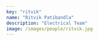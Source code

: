 ```yaml
---
key: "ritvik"
name: "Ritvik Patibandla"
description: "Electrical Team"
image: /images/people/ritvik.jpg
---
```

